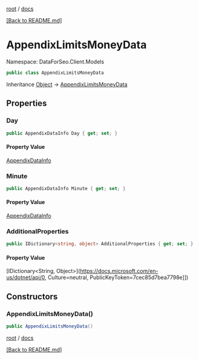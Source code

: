 [root](./../ "root") / [docs](./ "docs")

[[Back to README.md]](./../README.md "[Back to README.md]")

# AppendixLimitsMoneyData

Namespace: DataForSeo.Client.Models

```csharp
public class AppendixLimitsMoneyData
```

Inheritance [Object](https://docs.microsoft.com/en-us/dotnet/api/Object) → [AppendixLimitsMoneyData](./AppendixLimitsMoneyData.md)

## Properties

### **Day**

```csharp
public AppendixDataInfo Day { get; set; }
```

#### Property Value

[AppendixDataInfo](./AppendixDataInfo.md)<br>

### **Minute**

```csharp
public AppendixDataInfo Minute { get; set; }
```

#### Property Value

[AppendixDataInfo](./AppendixDataInfo.md)<br>

### **AdditionalProperties**

```csharp
public IDictionary<string, object> AdditionalProperties { get; set; }
```

#### Property Value

[IDictionary&lt;String, Object&gt;](https://docs.microsoft.com/en-us/dotnet/api/0, Culture=neutral, PublicKeyToken=7cec85d7bea7798e]])<br>

## Constructors

### **AppendixLimitsMoneyData()**

```csharp
public AppendixLimitsMoneyData()
```

[root](./../ "root") / [docs](./ "docs")

[[Back to README.md]](./../README.md "[Back to README.md]")